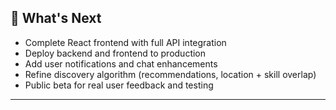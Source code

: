 ## 🚀 What's Next

- Complete React frontend with full API integration
- Deploy backend and frontend to production
- Add user notifications and chat enhancements
- Refine discovery algorithm (recommendations, location + skill overlap)
- Public beta for real user feedback and testing

---
